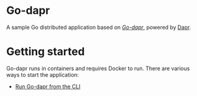 # Go-dapr

A sample Go distributed application based on *[Go-dapr](https://github.com/JiangTaoShi/go-dapr)*, powered by [Dapr](https://dapr.io/).

# Getting started

Go-dapr runs in containers and requires Docker to run. There are various ways to start the application: 

- [Run Go-dapr from the CLI](docs/run-go-dapr)

